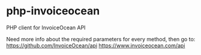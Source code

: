 php-invoiceocean
================

PHP client for InvoiceOcean API

Need more info about the required parameters for every method, then go to:
https://github.com/InvoiceOcean/api
https://www.invoiceocean.com/api